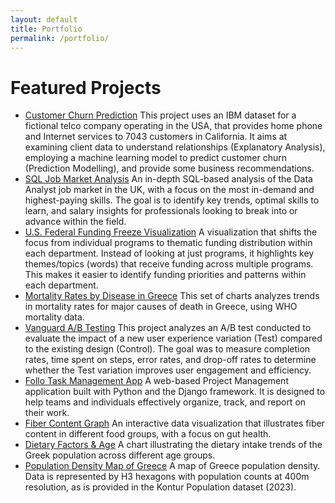 ```yaml
---
layout: default
title: Portfolio
permalink: /portfolio/
---
```


# Featured Projects



- <a href="https://akprodromou.github.io/pages/customer-churn.html" target="_blank">Customer Churn Prediction</a>
This project uses an IBM dataset for a fictional telco company operating in the USA, that provides home phone and Internet services to 7043 customers in California. It aims at examining client data to understand relationships (Explanatory Analysis), employing a machine learning model to predict customer churn (Prediction Modelling), and provide some business recommendations.
- <a href="/sql-job-market/" target="_blank">SQL Job Market Analysis</a>
An in-depth SQL-based analysis of the Data Analyst job market in the UK, with a focus on the most in-demand and highest-paying skills. The goal is to identify key trends, optimal skills to learn, and salary insights for professionals looking to break into or advance within the field.
- <a href="/funding_freeze/" target="_blank">U.S. Federal Funding Freeze Visualization</a>
A visualization that shifts the focus from individual programs to thematic funding distribution within each department. Instead of looking at just programs, it highlights key themes/topics (words) that receive funding across multiple programs. This makes it easier to identify funding priorities and patterns within each department.
- <a href="/mortality-rates/" target="_blank">Mortality Rates by Disease in Greece</a>
This set of charts analyzes trends in mortality rates for major causes of death in Greece, using WHO mortality data.
- <a href="https://akprodromou.github.io/pages/vanguard-ab.html" target="_blank">Vanguard A/B Testing</a>
This project analyzes an A/B test conducted to evaluate the impact of a new user experience variation (Test) compared to the existing design (Control). The goal was to measure completion rates, time spent on steps, error rates, and drop-off rates to determine whether the Test variation improves user engagement and efficiency.
- <a href="https://benanton.pythonanywhere.com" target="_blank">Follo Task Management App</a>
A web-based Project Management application built with Python and the Django framework. It is designed to help teams and individuals effectively organize, track, and report on their work.
- <a href="https://akprodromou.github.io/fiber-content-graph/" target="_blank">Fiber Content Graph</a>
An interactive data visualization that illustrates fiber content in different food groups, with a focus on gut health.
- <a href="https://akprodromou.github.io/dietary-factors-age/" target="_blank">Dietary Factors & Age</a>
A chart illustrating the dietary intake trends of the Greek population across different age groups.
- <a href="/population-density/" target="_blank">Population Density Map of Greece</a>
A map of Greece population density. Data is represented by H3 hexagons with population counts at 400m resolution, as is provided in the Kontur Population dataset (2023).

